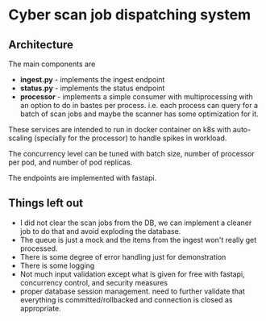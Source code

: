 # Cyber scan job dispatching system

## Architecture

The main components are 
* **ingest.py** - implements the ingest endpoint 
* **status.py** - implements the status endpoint
* **processor** - implements a simple consumer with multiprocessing with an option to do in bastes per process. i.e. each process can query for a batch of scan jobs and maybe the scanner has some optimization for it.

These services are intended to run in docker container on k8s with auto-scaling (specially for the processor) to handle spikes in workload.

The concurrency level can be tuned with batch size, number of processor per pod, and number of pod replicas.

The endpoints are implemented with fastapi.


## Things left out
- I did not clear the scan jobs from the DB, we can implement a cleaner job to do that and avoid exploding the database.
- The queue is just a mock and the items from the ingest won't really get processed.
- There is some degree of error handling just for demonstration
- There is some logging
- Not much input validation except what is given for free with fastapi, concurrency control, and security measures
- proper database session management. need to further validate that everything is committed/rollbacked and connection is closed as appropriate.
